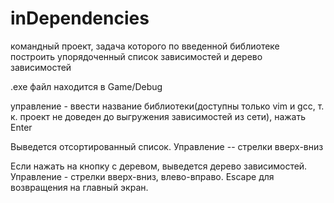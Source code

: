 # inDependencies
командный проект, задача которого по введенной библиотеке построить упорядоченный список зависимостей и дерево зависимостей

.exe файл находится в Game/Debug

управление - ввести название библиотеки(доступны только vim и gcc, т. к. проект не доведен до выгружения зависимостей из сети), нажать Enter

Выведется отсортированный список. Управление -- стрелки вверх-вниз

Если нажать на кнопку с деревом, выведется дерево зависимостей. Управление - стрелки вверх-вниз, влево-вправо. Escape для возвращения на главный экран.
